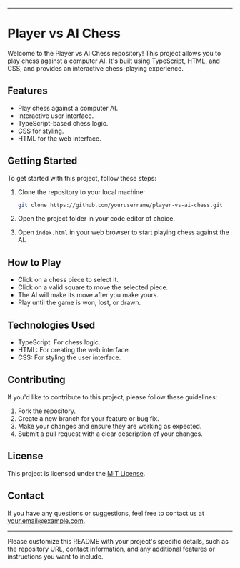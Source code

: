 

---

# Player vs AI Chess

Welcome to the Player vs AI Chess repository! This project allows you to play chess against a computer AI. It's built using TypeScript, HTML, and CSS, and provides an interactive chess-playing experience.

## Features

- Play chess against a computer AI.
- Interactive user interface.
- TypeScript-based chess logic.
- CSS for styling.
- HTML for the web interface.

## Getting Started

To get started with this project, follow these steps:

1. Clone the repository to your local machine:
   ```bash
   git clone https://github.com/yourusername/player-vs-ai-chess.git
   ```

2. Open the project folder in your code editor of choice.

3. Open `index.html` in your web browser to start playing chess against the AI.

## How to Play

- Click on a chess piece to select it.
- Click on a valid square to move the selected piece.
- The AI will make its move after you make yours.
- Play until the game is won, lost, or drawn.

## Technologies Used

- TypeScript: For chess logic.
- HTML: For creating the web interface.
- CSS: For styling the user interface.

## Contributing

If you'd like to contribute to this project, please follow these guidelines:

1. Fork the repository.
2. Create a new branch for your feature or bug fix.
3. Make your changes and ensure they are working as expected.
4. Submit a pull request with a clear description of your changes.

## License

This project is licensed under the [MIT License](LICENSE.md).

## Contact

If you have any questions or suggestions, feel free to contact us at [your.email@example.com](mailto:your.email@example.com).

---

Please customize this README with your project's specific details, such as the repository URL, contact information, and any additional features or instructions you want to include.
